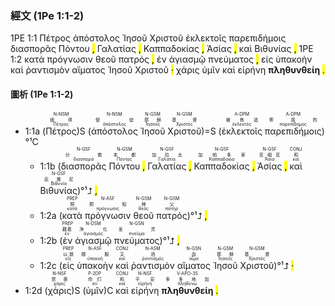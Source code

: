 ### 經文 (1Pe 1:1-2)

1PE 1:1  <span title="N-NSM&#10;彼得&#10;Πέτρος">Πέτρος</span> <span title="N-NSM&#10;使徒&#10;ἀπόστολος">ἀπόστολος</span> <span title="N-GSM&#10;耶稣&#10;Ἰησοῦς">Ἰησοῦ</span> <span title="N-GSM&#10;基督&#10;Χριστός">Χριστοῦ</span> <span title="A-DPM&#10;被拣选&#10;ἐκλεκτός">ἐκλεκτοῖς</span> <span title="A-DPM&#10;寄居的&#10;παρεπίδημος">παρεπιδήμοις</span> <span title="N-GSF&#10;分散&#10;διασπορά">διασπορᾶς</span> <span title="N-GSM&#10;本都&#10;Πόντος">Πόντου</span> <mark class="pm">,</mark> <span title="N-GSF&#10;加拉太&#10;Γαλατία">Γαλατίας</span> <mark class="pm">,</mark> <span title="N-GSF&#10;加帕多家&#10;Καππαδοκία">Καππαδοκίας</span> <mark class="pm">,</mark> <span title="N-GSF&#10;亚细亚&#10;Ἀσία">Ἀσίας</span> <mark class="pm">,</mark> <span title="CONJ&#10;和&#10;καί">καὶ</span> <span title="N-GSF&#10;庇推尼&#10;Βιθυνία">Βιθυνίας</span> <mark class="pm">,</mark> 1PE 1:2 <span title="PREP&#10;照&#10;κατά">κατὰ</span> <span title="N-ASF&#10;预知&#10;πρόγνωσις">πρόγνωσιν</span> <span title="N-GSM&#10;神&#10;θεός">θεοῦ</span> <span title="N-GSM&#10;父&#10;πατήρ">πατρός</span> <mark class="pm">,</mark> <span title="PREP&#10;藉着&#10;ἐν">ἐν</span> <span title="N-DSM&#10;净化&#10;ἁγιασμός">ἁγιασμῷ</span> <span title="N-GSN&#10;圣灵&#10;πνεῦμα">πνεύματος</span> <mark class="pm">,</mark> <span title="PREP&#10;以致&#10;εἰς">εἰς</span> <span title="N-ASF&#10;顺服&#10;ὑπακοή">ὑπακοὴν</span> <span title="CONJ&#10;又&#10;καί">καὶ</span> <span title="N-ASM&#10;洒&#10;ῥαντισμός">ῥαντισμὸν</span> <span title="N-GSN&#10;血&#10;αἷμα">αἵματος</span> <span title="N-GSM&#10;耶稣&#10;Ἰησοῦς">Ἰησοῦ</span> <span title="N-GSM&#10;基督&#10;Χριστός">Χριστοῦ</span> <mark class="pm">·</mark> <span title="N-NSF&#10;恩惠&#10;χάρις">χάρις</span> <span title="P-2DP&#10;你们&#10;σύ">ὑμῖν</span> <span title="CONJ&#10;和&#10;καί">καὶ</span> <span title="N-NSF&#10;平安&#10;εἰρήνη">εἰρήνη</span> <span title="V-APO-3S&#10;多多地加&#10;πληθύνω"><strong>πληθυνθείη</strong></span> <mark class="pm">.</mark>



#### 圖析 (1Pe 1:1-2)

- 1:1a (<RUBY><ruby><ruby>Πέτρος<rt>Πέτρος</rt></ruby><rt>彼得</rt></ruby><rt>N-NSM</rt></RUBY>)S (<RUBY><ruby><ruby>ἀπόστολος<rt>ἀπόστολος</rt></ruby><rt>使徒</rt></ruby><rt>N-NSM</rt></RUBY> <RUBY><ruby><ruby>Ἰησοῦ<rt>Ἰησοῦς</rt></ruby><rt>耶稣</rt></ruby><rt>N-GSM</rt></RUBY> <RUBY><ruby><ruby>Χριστοῦ<rt>Χριστός</rt></ruby><rt>基督</rt></ruby><rt>N-GSM</rt></RUBY>)=S (<RUBY><ruby><ruby>ἐκλεκτοῖς<rt>ἐκλεκτός</rt></ruby><rt>被拣选</rt></ruby><rt>A-DPM</rt></RUBY> <RUBY><ruby><ruby>παρεπιδήμοις<rt>παρεπίδημος</rt></ruby><rt>寄居的</rt></ruby><rt>A-DPM</rt></RUBY>)°¹C 
	- 1:1b (<RUBY><ruby><ruby>διασπορᾶς<rt>διασπορά</rt></ruby><rt>分散</rt></ruby><rt>N-GSF</rt></RUBY> <RUBY><ruby><ruby>Πόντου<rt>Πόντος</rt></ruby><rt>本都</rt></ruby><rt>N-GSM</rt></RUBY> <mark class="pm">,</mark> <RUBY><ruby><ruby>Γαλατίας<rt>Γαλατία</rt></ruby><rt>加拉太</rt></ruby><rt>N-GSF</rt></RUBY> <mark class="pm">,</mark> <RUBY><ruby><ruby>Καππαδοκίας<rt>Καππαδοκία</rt></ruby><rt>加帕多家</rt></ruby><rt>N-GSF</rt></RUBY> <mark class="pm">,</mark> <RUBY><ruby><ruby>Ἀσίας<rt>Ἀσία</rt></ruby><rt>亚细亚</rt></ruby><rt>N-GSF</rt></RUBY> <mark class="pm">,</mark> <RUBY><ruby><ruby>καὶ<rt>καί</rt></ruby><rt>和</rt></ruby><rt>CONJ</rt></RUBY> <RUBY><ruby><ruby>Βιθυνίας<rt>Βιθυνία</rt></ruby><rt>庇推尼</rt></ruby><rt>N-GSF</rt></RUBY>)°¹⮥ <mark class="pm">,</mark> 
	- 1:2a (<RUBY><ruby><ruby>κατὰ<rt>κατά</rt></ruby><rt>照</rt></ruby><rt>PREP</rt></RUBY> <RUBY><ruby><ruby>πρόγνωσιν<rt>πρόγνωσις</rt></ruby><rt>预知</rt></ruby><rt>N-ASF</rt></RUBY> <RUBY><ruby><ruby>θεοῦ<rt>θεός</rt></ruby><rt>神</rt></ruby><rt>N-GSM</rt></RUBY> <RUBY><ruby><ruby>πατρός<rt>πατήρ</rt></ruby><rt>父</rt></ruby><rt>N-GSM</rt></RUBY>)°¹⮥ <mark class="pm">,</mark> 
	- 1:2b (<RUBY><ruby><ruby>ἐν<rt>ἐν</rt></ruby><rt>藉着</rt></ruby><rt>PREP</rt></RUBY> <RUBY><ruby><ruby>ἁγιασμῷ<rt>ἁγιασμός</rt></ruby><rt>净化</rt></ruby><rt>N-DSM</rt></RUBY> <RUBY><ruby><ruby>πνεύματος<rt>πνεῦμα</rt></ruby><rt>圣灵</rt></ruby><rt>N-GSN</rt></RUBY>)°¹⮥ <mark class="pm">,</mark> 
	- 1:2c (<RUBY><ruby><ruby>εἰς<rt>εἰς</rt></ruby><rt>以致</rt></ruby><rt>PREP</rt></RUBY> <RUBY><ruby><ruby>ὑπακοὴν<rt>ὑπακοή</rt></ruby><rt>顺服</rt></ruby><rt>N-ASF</rt></RUBY> <RUBY><ruby><ruby>καὶ<rt>καί</rt></ruby><rt>又</rt></ruby><rt>CONJ</rt></RUBY> <RUBY><ruby><ruby>ῥαντισμὸν<rt>ῥαντισμός</rt></ruby><rt>洒</rt></ruby><rt>N-ASM</rt></RUBY> <RUBY><ruby><ruby>αἵματος<rt>αἷμα</rt></ruby><rt>血</rt></ruby><rt>N-GSN</rt></RUBY> <RUBY><ruby><ruby>Ἰησοῦ<rt>Ἰησοῦς</rt></ruby><rt>耶稣</rt></ruby><rt>N-GSM</rt></RUBY> <RUBY><ruby><ruby>Χριστοῦ<rt>Χριστός</rt></ruby><rt>基督</rt></ruby><rt>N-GSM</rt></RUBY>)°¹⮥ <mark class="pm">·</mark> 
- 1:2d (<RUBY><ruby><ruby>χάρις<rt>χάρις</rt></ruby><rt>恩惠</rt></ruby><rt>N-NSF</rt></RUBY>)S (<RUBY><ruby><ruby>ὑμῖν<rt>σύ</rt></ruby><rt>你们</rt></ruby><rt>P-2DP</rt></RUBY>)C <RUBY><ruby><ruby>καὶ<rt>καί</rt></ruby><rt>和</rt></ruby><rt>CONJ</rt></RUBY> <RUBY><ruby><ruby>εἰρήνη<rt>εἰρήνη</rt></ruby><rt>平安</rt></ruby><rt>N-NSF</rt></RUBY> <RUBY><ruby><ruby><strong>πληθυνθείη</strong><rt>πληθύνω</rt></ruby><rt>多多地加</rt></ruby><rt>V-APO-3S</rt></RUBY> <mark class="pm">.</mark> 



[^1]: κατὰ ...：介系詞片語當作形容詞使用，修飾 1:1a 的 Ἐκλεκτοῖς παρεπιδήμοις。
[^2]: ὑμῖν：狀語 (A)，因為主要動詞 **πληθυνθείη** 如果有補語 (C) 的話，必須是直接受格 (BAGD)。
